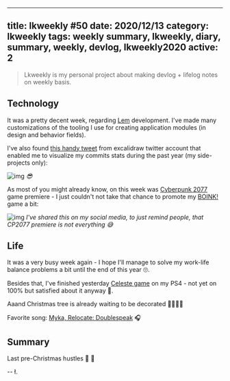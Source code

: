 
---
title: lkweekly #50
date: 2020/12/13
category: lkweekly
tags: weekly summary, lkweekly, diary, summary, weekly, devlog, lkweekly2020
active: 2
---

> Lkweekly is my personal project about making devlog + lifelog notes on weekly basis.

## Technology

It was a pretty decent week, regarding [Lem](http://lem.pub) development. I've made many customizations of the tooling I use for creating application modules (in design and behavior fields).

I've also found [this handy tweet](https://twitter.com/excalidraw/status/1337355475474669569) from excalidraw twitter account that enabled me to visualize my commits stats during the past year (my side-projects only):

![img](/static/2020-commits.png)
*😎*

As most of you might already know, on this week was [Cyberpunk 2077](https://www.cyberpunk.net) game premiere - I just couldn't not take that chance to promote my [BOINK!](https://lukaszkups.itch.io/boink) game a bit:

![img](/static/boink-2077.jpg)
*I've shared this on my social media, to just remind people, that CP2077 premiere is not everything 😅*

## Life

It was a very busy week again - I hope I'll manage to solve my work-life balance problems a bit until the end of this year 🙄.

Besides that, I've finished yesterday [Celeste game]() on my PS4 - not yet on 100% but satisfied about it anyway 🙂.

Aaand Christmas tree is already waiting to be decorated 🙌🎄🌟🎁

Favorite song: [Myka, Relocate: Doublespeak](https://open.spotify.com/track/2UDCudAJo9UtVmUw9A9YhA?si=P0Xd4-uOT0KrC2ZH2Q464A) 🎧

## Summary

Last pre-Christmas hustles 🎅 🤷

-- ł.
